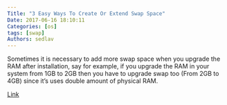```yaml
---
Title: "3 Easy Ways To Create Or Extend Swap Space"
Date: 2017-06-16 18:10:11
Categories: [os]
tags: [swap]
Authors: sedlav
---
```


Sometimes it is necessary to add more swap space when you upgrade the RAM after installation, say for example, if you upgrade the RAM in your system from 1GB to 2GB then you have to upgrade swap too (From 2GB to 4GB) since it’s uses double amount of physical RAM.

[Link](http://www.2daygeek.com/add-extend-increase-swap-space-memory-file-partition-linux/)
